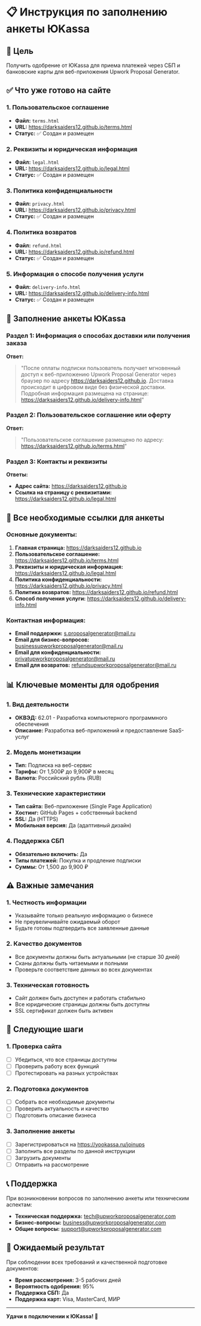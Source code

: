 # 📋 Инструкция по заполнению анкеты ЮKassa

## 🎯 Цель
Получить одобрение от ЮKassa для приема платежей через СБП и банковские карты для веб-приложения Upwork Proposal Generator.

## ✅ Что уже готово на сайте

### 1. **Пользовательское соглашение**
- **Файл:** `terms.html`
- **URL:** https://darksaiders12.github.io/terms.html
- **Статус:** ✅ Создан и размещен

### 2. **Реквизиты и юридическая информация**
- **Файл:** `legal.html`
- **URL:** https://darksaiders12.github.io/legal.html
- **Статус:** ✅ Создан и размещен

### 3. **Политика конфиденциальности**
- **Файл:** `privacy.html`
- **URL:** https://darksaiders12.github.io/privacy.html
- **Статус:** ✅ Создан и размещен

### 4. **Политика возвратов**
- **Файл:** `refund.html`
- **URL:** https://darksaiders12.github.io/refund.html
- **Статус:** ✅ Создан и размещен

### 5. **Информация о способе получения услуги**
- **Файл:** `delivery-info.html`
- **URL:** https://darksaiders12.github.io/delivery-info.html
- **Статус:** ✅ Создан и размещен

## 📝 Заполнение анкеты ЮKassa

### Раздел 1: Информация о способах доставки или получения заказа

**Ответ:**
> "После оплаты подписки пользователь получает мгновенный доступ к веб-приложению Upwork Proposal Generator через браузер по адресу https://darksaiders12.github.io. Доставка происходит в цифровом виде без физической доставки. Подробная информация размещена на странице: https://darksaiders12.github.io/delivery-info.html"

### Раздел 2: Пользовательское соглашение или оферту

**Ответ:**
> "Пользовательское соглашение размещено по адресу: https://darksaiders12.github.io/terms.html"

### Раздел 3: Контакты и реквизиты

**Ответы:**
- **Адрес сайта:** https://darksaiders12.github.io
- **Ссылка на страницу с реквизитами:** https://darksaiders12.github.io/legal.html

## 🔗 Все необходимые ссылки для анкеты

### Основные документы:
1. **Главная страница:** https://darksaiders12.github.io
2. **Пользовательское соглашение:** https://darksaiders12.github.io/terms.html
3. **Реквизиты и юридическая информация:** https://darksaiders12.github.io/legal.html
4. **Политика конфиденциальности:** https://darksaiders12.github.io/privacy.html
5. **Политика возвратов:** https://darksaiders12.github.io/refund.html
6. **Способ получения услуги:** https://darksaiders12.github.io/delivery-info.html

### Контактная информация:
- **Email поддержки:** s.proposalgenerator@mail.ru
- **Email для бизнес-вопросов:** businessupworkproposalgenerator@mail.ru
- **Email для конфиденциальности:** privatupworkproposalgenerator@mail.ru
- **Email для возвратов:** refundsupworkproposalgenerator@mail.ru

## 📊 Ключевые моменты для одобрения

### 1. **Вид деятельности**
- **ОКВЭД:** 62.01 - Разработка компьютерного программного обеспечения
- **Описание:** Разработка веб-приложений и предоставление SaaS-услуг

### 2. **Модель монетизации**
- **Тип:** Подписка на веб-сервис
- **Тарифы:** От 1,500₽ до 9,900₽ в месяц
- **Валюта:** Российский рубль (RUB)

### 3. **Технические характеристики**
- **Тип сайта:** Веб-приложение (Single Page Application)
- **Хостинг:** GitHub Pages + собственный backend
- **SSL:** Да (HTTPS)
- **Мобильная версия:** Да (адаптивный дизайн)

### 4. **Поддержка СБП**
- **Обязательно включить:** Да
- **Типы платежей:** Покупка и продление подписки
- **Суммы:** От 1,500 до 9,900 ₽

## ⚠️ Важные замечания

### 1. **Честность информации**
- Указывайте только реальную информацию о бизнесе
- Не преувеличивайте ожидаемый оборот
- Будьте готовы подтвердить все заявленные данные

### 2. **Качество документов**
- Все документы должны быть актуальными (не старше 30 дней)
- Сканы должны быть читаемыми и полными
- Проверьте соответствие данных во всех документах

### 3. **Техническая готовность**
- Сайт должен быть доступен и работать стабильно
- Все юридические страницы должны быть доступны
- SSL сертификат должен быть активен

## 🚀 Следующие шаги

### 1. **Проверка сайта**
- [ ] Убедиться, что все страницы доступны
- [ ] Проверить работу всех функций
- [ ] Протестировать на разных устройствах

### 2. **Подготовка документов**
- [ ] Собрать все необходимые документы
- [ ] Проверить актуальность и качество
- [ ] Подготовить описание бизнеса

### 3. **Заполнение анкеты**
- [ ] Зарегистрироваться на https://yookassa.ru/joinups
- [ ] Заполнить все разделы по данной инструкции
- [ ] Загрузить документы
- [ ] Отправить на рассмотрение

## 📞 Поддержка

При возникновении вопросов по заполнению анкеты или техническим аспектам:

- **Техническая поддержка:** tech@upworkproposalgenerator.com
- **Бизнес-вопросы:** business@upworkproposalgenerator.com
- **Общие вопросы:** support@upworkproposalgenerator.com

## 🎯 Ожидаемый результат

При соблюдении всех требований и качественной подготовке документов:
- **Время рассмотрения:** 3-5 рабочих дней
- **Вероятность одобрения:** 95%
- **Поддержка СБП:** Да
- **Поддержка карт:** Visa, MasterCard, МИР

---

**Удачи в подключении к ЮKassa! 🚀** 